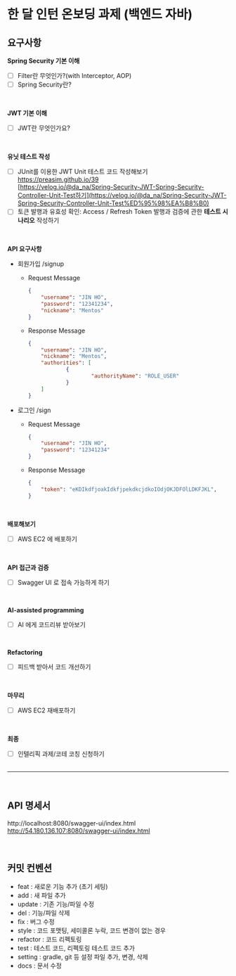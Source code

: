 # 한 달 인턴 온보딩 과제 (백엔드 자바)
## 요구사항
**Spring Security 기본 이해**
- [ ]  Filter란 무엇인가?(with Interceptor, AOP)
- [ ]  Spring Security란?
<br>

**JWT 기본 이해**
- [ ]  JWT란 무엇인가요?
<br>

**유닛 테스트 작성**
- [ ]  JUnit를 이용한 JWT Unit 테스트 코드 작성해보기    
    https://preasim.github.io/39    
    [https://velog.io/@da_na/Spring-Security-JWT-Spring-Security-Controller-Unit-Test하기](https://velog.io/@da_na/Spring-Security-JWT-Spring-Security-Controller-Unit-Test%ED%95%98%EA%B8%B0)
- [ ] 토큰 발행과 유효성 확인: Access / Refresh Token 발행과 검증에 관한 **테스트 시나리오** 작성하기
<br>


**API 요구사항**
- 회원가입 /signup
    - Request Message        
    
        ```json
        {
        	"username": "JIN HO",
        	"password": "12341234",
        	"nickname": "Mentos"
        }
        ```
        
    - Response Message
        
        ```json
        {
        	"username": "JIN HO",
        	"nickname": "Mentos",
        	"authorities": [
        			{
        					"authorityName": "ROLE_USER"
        			}
        	]		
        }
        ```
        
- 로그인 /sign
    - Request Message
        
        ```json
        {
        	"username": "JIN HO",
        	"password": "12341234"
        }
        ```
        
    - Response Message
        
        ```json
        {
        	"token": "eKDIkdfjoakIdkfjpekdkcjdkoIOdjOKJDFOlLDKFJKL",
        }
        ```
<br>

**배포해보기**
- [ ]  AWS EC2 에 배포하기
<br>

**API 접근과 검증**
- [ ]  Swagger UI 로 접속 가능하게 하기
<br>

**AI-assisted programming**
- [ ]  AI 에게 코드리뷰 받아보기
<br>

**Refactoring**
- [ ]  피드백 받아서 코드 개선하기
<br>

**마무리**
- [ ]  AWS EC2 재배포하기
<br>

**최종**
- [ ]  인텔리픽 과제/코테 코칭 신청하기
<br><br>

___

<br>

## API 명세서
http://localhost:8080/swagger-ui/index.html
http://54.180.136.107:8080/swagger-ui/index.html

<br>

## 커밋 컨벤션
* feat : 새로운 기능 추가 (초기 세팅)
* add : 새 파일 추가
* update : 기존 기능/파일 수정
* del : 기능/파일 삭제
* fix : 버그 수정
* style : 코드 포맷팅, 세미콜론 누락, 코드 변경이 없는 경우
* refactor : 코드 리펙토링
* test : 테스트 코드, 리펙토링 테스트 코드 추가
* setting : gradle, git 등 설정 파일 추가, 변경, 삭제
* docs : 문서 수정
